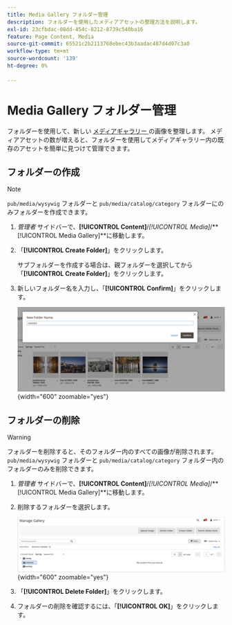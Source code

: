 ```yaml
---
title: Media Gallery フォルダー管理
description: フォルダーを使用したメディアアセットの整理方法を説明します。
exl-id: 23cfbdac-08dd-454c-8212-8739c540ba16
feature: Page Content, Media
source-git-commit: 65521c2b2113768ebec43b3aadac487d4d07c3a0
workflow-type: tm+mt
source-wordcount: '139'
ht-degree: 0%

---
```


# Media Gallery フォルダー管理

フォルダーを使用して、新しい [ メディアギャラリー ](media-gallery.md) の画像を整理します。 メディアアセットの数が増えると、フォルダーを使用してメディアギャラリー内の既存のアセットを簡単に見つけて管理できます。

## フォルダーの作成

>[!NOTE]
>
>`pub/media/wysywig` フォルダーと `pub/media/catalog/category` フォルダーにのみフォルダーを作成できます。

1. _管理者_ サイドバーで、**[!UICONTROL Content]**/_[!UICONTROL Media]_/**[!UICONTROL Media Gallery]**に移動します。

1. 「**[!UICONTROL Create Folder]**」をクリックします。

   サブフォルダーを作成する場合は、親フォルダーを選択してから「**[!UICONTROL Create Folder]**」をクリックします。

1. 新しいフォルダー名を入力し、「**[!UICONTROL Confirm]**」をクリックします。

   ![ 新規フォルダー名 ](./assets/media-gallery-folder-name.png){width="600" zoomable="yes"}

## フォルダーの削除

>[!WARNING]
>
>フォルダーを削除すると、そのフォルダー内のすべての画像が削除されます。 `pub/media/wysywig` フォルダーと `pub/media/catalog/category` フォルダー内のフォルダーのみを削除できます。

1. _管理者_ サイドバーで、**[!UICONTROL Content]**/_[!UICONTROL Media]_/**[!UICONTROL Media Gallery]**に移動します。

1. 削除するフォルダーを選択します。

   ![ フォルダーを選択 ](./assets/media-gallery-selected-folder.png){width="600" zoomable="yes"}

1. 「**[!UICONTROL Delete Folder]**」をクリックします。

1. フォルダーの削除を確認するには、「**[!UICONTROL OK]**」をクリックします。
